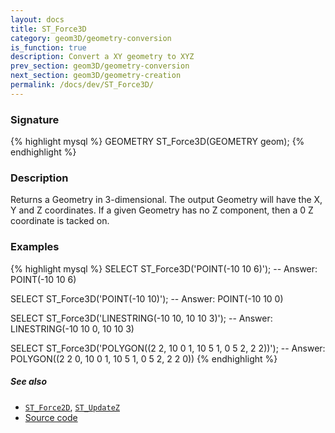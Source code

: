 ```yaml
---
layout: docs
title: ST_Force3D
category: geom3D/geometry-conversion
is_function: true
description: Convert a XY geometry to XYZ
prev_section: geom3D/geometry-conversion
next_section: geom3D/geometry-creation
permalink: /docs/dev/ST_Force3D/
---
```


### Signature

{% highlight mysql %}
GEOMETRY ST_Force3D(GEOMETRY geom);
{% endhighlight %}

### Description
Returns a Geometry in 3-dimensional. The output Geometry will have the X, Y and Z coordinates.
If a given Geometry has no Z component, then a 0 Z coordinate is tacked on.

### Examples

{% highlight mysql %}
SELECT ST_Force3D('POINT(-10 10 6)');
-- Answer: POINT(-10 10 6)

SELECT ST_Force3D('POINT(-10 10)');
-- Answer: POINT(-10 10 0)

SELECT ST_Force3D('LINESTRING(-10 10, 10 10 3)');
-- Answer: LINESTRING(-10 10 0, 10 10 3)

SELECT ST_Force3D('POLYGON((2 2, 10 0 1, 10 5 1, 0 5 2, 2 2))');
-- Answer: POLYGON((2 2 0, 10 0 1, 10 5 1, 0 5 2, 2 2 0))
{% endhighlight %}

##### See also

* [`ST_Force2D`](../ST_Force2D), [`ST_UpdateZ`](../ST_UpdateZ)
* <a href="https://github.com/irstv/H2GIS/blob/51910b27b5dc2b3b4353bb43a683f8649628ea8d/h2spatial-ext/src/main/java/org/h2gis/h2spatialext/function/spatial/convert/ST_Force3D.java" target="_blank">Source code</a>

